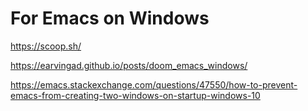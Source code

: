 # For Emacs on Windows

https://scoop.sh/

https://earvingad.github.io/posts/doom_emacs_windows/

https://emacs.stackexchange.com/questions/47550/how-to-prevent-emacs-from-creating-two-windows-on-startup-windows-10
